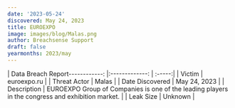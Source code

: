 ```yaml
---
date: '2023-05-24'
discovered: May 24, 2023
title: EUROEXPO
image: images/blog/Malas.png
author: Breachsense Support
draft: false
yearmonths: 2023/may
---
```


| Data Breach Report------------:     |:-------------:    | :-----:|
| Victim      | euroexpo.ru      | 
| Threat Actor      | Malas      | 
| Date Discovered      | May 24, 2023      | 
| Description      | EUROEXPO Group of Companies is one of the leading players in the congress and exhibition market.      | 
| Leak Size      | Unknown      | 

